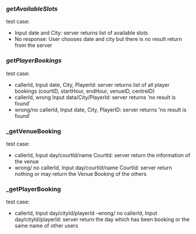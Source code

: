 ### _getAvailableSlots_  
test case:  
- Input date and City: server returns list of available slots  
- No response: User chooses date and city but there is no result return from the server  

### _getPlayerBookings_  
test case:  
- callerId, Input date, City, PlayerId: server returns list of all player bookings (courtID, startHour, endHour, venueID, centreID)  
- callerId, wrong Input data/City/PlayerId: server returns 'no result is found'  
- wrong/no callerId, Input date, City, PlayerID: server returns 'no result is found'  

### _getVenueBooking
test case:
- callerId, Input day/courtId/name Courtld: server return the information of the venue
- wrong/ no callerId, Input day/courtId/name CourtId: server return nothing or may return the Venue Booking of the others

### _getPlayerBooking
test case:
- callerId, Input day/cityId/playerId
-wrong/ no callerId, Input day/cityId/playerId: server return the day which has been booking or the same name of other users

